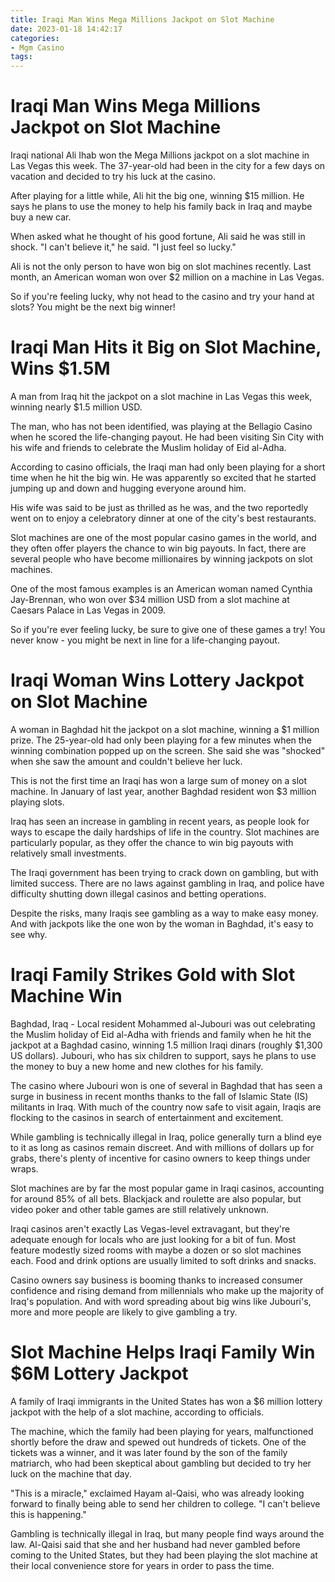 ```yaml
---
title: Iraqi Man Wins Mega Millions Jackpot on Slot Machine
date: 2023-01-18 14:42:17
categories:
- Mgm Casino
tags:
---
```



# Iraqi Man Wins Mega Millions Jackpot on Slot Machine

Iraqi national Ali Ihab won the Mega Millions jackpot on a slot machine in Las Vegas this week. The 37-year-old had been in the city for a few days on vacation and decided to try his luck at the casino.

After playing for a little while, Ali hit the big one, winning $15 million. He says he plans to use the money to help his family back in Iraq and maybe buy a new car.

When asked what he thought of his good fortune, Ali said he was still in shock. "I can't believe it," he said. "I just feel so lucky."

Ali is not the only person to have won big on slot machines recently. Last month, an American woman won over $2 million on a machine in Las Vegas.

So if you're feeling lucky, why not head to the casino and try your hand at slots? You might be the next big winner!

# Iraqi Man Hits it Big on Slot Machine, Wins $1.5M

A man from Iraq hit the jackpot on a slot machine in Las Vegas this week, winning nearly $1.5 million USD.

The man, who has not been identified, was playing at the Bellagio Casino when he scored the life-changing payout. He had been visiting Sin City with his wife and friends to celebrate the Muslim holiday of Eid al-Adha.

According to casino officials, the Iraqi man had only been playing for a short time when he hit the big win. He was apparently so excited that he started jumping up and down and hugging everyone around him.

His wife was said to be just as thrilled as he was, and the two reportedly went on to enjoy a celebratory dinner at one of the city's best restaurants.

Slot machines are one of the most popular casino games in the world, and they often offer players the chance to win big payouts. In fact, there are several people who have become millionaires by winning jackpots on slot machines.

One of the most famous examples is an American woman named Cynthia Jay-Brennan, who won over $34 million USD from a slot machine at Caesars Palace in Las Vegas in 2009.

So if you're ever feeling lucky, be sure to give one of these games a try! You never know - you might be next in line for a life-changing payout.

# Iraqi Woman Wins Lottery Jackpot on Slot Machine

A woman in Baghdad hit the jackpot on a slot machine, winning a $1 million prize. The 25-year-old had only been playing for a few minutes when the winning combination popped up on the screen. She said she was "shocked" when she saw the amount and couldn't believe her luck.

This is not the first time an Iraqi has won a large sum of money on a slot machine. In January of last year, another Baghdad resident won $3 million playing slots.

Iraq has seen an increase in gambling in recent years, as people look for ways to escape the daily hardships of life in the country. Slot machines are particularly popular, as they offer the chance to win big payouts with relatively small investments.

The Iraqi government has been trying to crack down on gambling, but with limited success. There are no laws against gambling in Iraq, and police have difficulty shutting down illegal casinos and betting operations.

Despite the risks, many Iraqis see gambling as a way to make easy money. And with jackpots like the one won by the woman in Baghdad, it's easy to see why.

# Iraqi Family Strikes Gold with Slot Machine Win

Baghdad, Iraq - Local resident Mohammed al-Jubouri was out celebrating the Muslim holiday of Eid al-Adha with friends and family when he hit the jackpot at a Baghdad casino, winning 1.5 million Iraqi dinars (roughly $1,300 US dollars). Jubouri, who has six children to support, says he plans to use the money to buy a new home and new clothes for his family.

The casino where Jubouri won is one of several in Baghdad that has seen a surge in business in recent months thanks to the fall of Islamic State (IS) militants in Iraq. With much of the country now safe to visit again, Iraqis are flocking to the casinos in search of entertainment and excitement.

While gambling is technically illegal in Iraq, police generally turn a blind eye to it as long as casinos remain discreet. And with millions of dollars up for grabs, there's plenty of incentive for casino owners to keep things under wraps.

Slot machines are by far the most popular game in Iraqi casinos, accounting for around 85% of all bets. Blackjack and roulette are also popular, but video poker and other table games are still relatively unknown.

Iraqi casinos aren't exactly Las Vegas-level extravagant, but they're adequate enough for locals who are just looking for a bit of fun. Most feature modestly sized rooms with maybe a dozen or so slot machines each. Food and drink options are usually limited to soft drinks and snacks.

Casino owners say business is booming thanks to increased consumer confidence and rising demand from millennials who make up the majority of Iraq's population. And with word spreading about big wins like Jubouri's, more and more people are likely to give gambling a try.

# Slot Machine Helps Iraqi Family Win $6M Lottery Jackpot

A family of Iraqi immigrants in the United States has won a $6 million lottery jackpot with the help of a slot machine, according to officials.

The machine, which the family had been playing for years, malfunctioned shortly before the draw and spewed out hundreds of tickets. One of the tickets was a winner, and it was later found by the son of the family matriarch, who had been skeptical about gambling but decided to try her luck on the machine that day.

"This is a miracle," exclaimed Hayam al-Qaisi, who was already looking forward to finally being able to send her children to college. "I can't believe this is happening."

Gambling is technically illegal in Iraq, but many people find ways around the law. Al-Qaisi said that she and her husband had never gambled before coming to the United States, but they had been playing the slot machine at their local convenience store for years in order to pass the time.